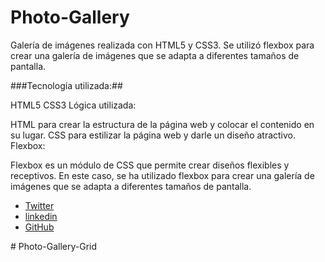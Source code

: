 <h1>Photo-Gallery</h1>
<p>Galería de imágenes realizada con HTML5 y CSS3. Se utilizó flexbox para crear una galería de imágenes que se adapta a diferentes tamaños de pantalla.</p>

###Tecnología utilizada:##

HTML5
CSS3
Lógica utilizada:

HTML para crear la estructura de la página web y colocar el contenido en su lugar.
CSS para estilizar la página web y darle un diseño atractivo.
Flexbox:

Flexbox es un módulo de CSS que permite crear diseños flexibles y receptivos. En este caso, se ha utilizado flexbox para crear una galería de imágenes que se adapta a diferentes tamaños de pantalla.

<ul>
  <li><a href="https://www.twitter.com/jerangel1">Twitter</a></li>
  <li><a href="https://www.linkedin.com/in/jerangel1/">linkedin</a></li>
  <li><a href="https://www.github.com/jerangel1">GitHub</a></li>
</ul>#   P h o t o - G a l l e r y - G r i d  
 